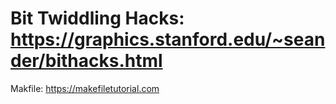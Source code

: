 # Bit Twiddling Hacks: https://graphics.stanford.edu/~seander/bithacks.html
Makfile: https://makefiletutorial.com
